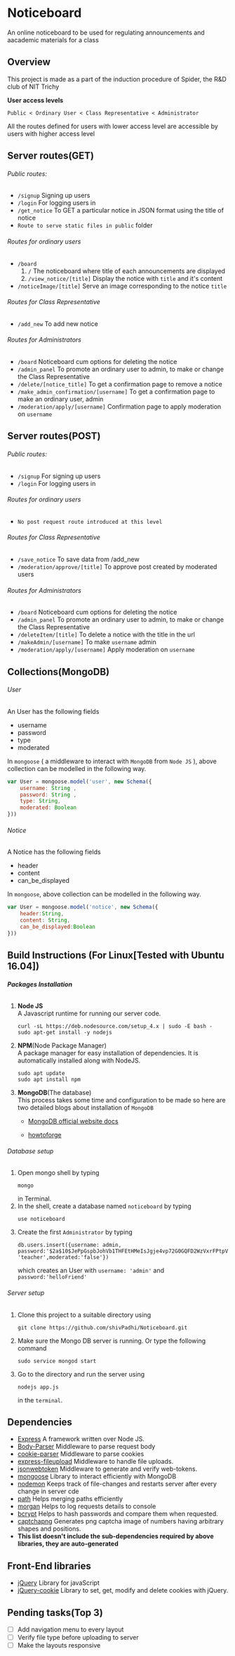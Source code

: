 # Noticeboard

An online noticeboard to be used for regulating announcements and aacademic materials for a class

## Overview

This project is made as a part of the induction procedure of Spider, the R&D club of NIT Trichy

**User access levels**

``` Public < Ordinary User < Class Representative < Administrator ```

All the routes defined for users with lower access level are accessible by users with higher access level

## Server routes(GET) 

###### Public routes:

- ```/signup```  Signing up users
- ```/login```  For logging users in
- ```/get_notice```  To GET a particular notice in JSON format using the title of notice
- ```Route to serve static files in public``` folder

###### Routes for ordinary users 

- ```/board```
  1. ```/```  The noticeboard where title of each announcements are displayed
  2. ```/view_notice/[title]```  Display the notice with ```title``` and it's content
- ```/noticeImage/[title]```  Serve an image corresponding to the notice ```title```

###### Routes for Class Representative

- ```/add_new```  To add new notice

###### Routes for Administrators

- ```/board```  Noticeboard cum options for deleting the notice
- ```/admin_panel```  To promote an ordinary user to admin, to make or change the Class Representative 
- ```/delete/[notice_title]```  To get a confirmation page to remove a notice
- ```/make_admin_confirmation/[username]```  To get a confirmation page to make an ordinary user, admin
- ```/moderation/apply/[username]```  Confirmation page to apply moderation on ```username```


## Server routes(POST)

###### Public routes:

- ```/signup```  For signing up users
- ```/login```  For logging users in

###### Routes for ordinary users 

- ```No post request route introduced at this level```

###### Routes for Class Representative

- ```/save_notice```  To save data from /add_new
- ```/moderation/approve/[title]```  To approve post created by moderated users

###### Routes for Administrators

- ```/board```  Noticeboard cum options for deleting the notice
- ```/admin_panel```  To promote an ordinary user to admin, to make or change the Class Representative 
- ```/deleteItem/[title]```  To delete a notice with the title in the url
- ```/makeAdmin/[username]```  To make ```username``` admin
- ```/moderation/apply/[username]```  Apply moderation on ```username```

## Collections(MongoDB)

###### User

An User has the following fields

- username
- password
- type
- moderated

In ```mongoose``` ( a middleware to interact with ```MongoDB``` from ```Node JS``` ), above collection can be modelled in the following way.

```javascript
var User = mongoose.model('user', new Schema({
	username: String ,
	password: String ,
	type: String,
	moderated: Boolean
}))
```

###### Notice

A Notice has the following fields

- header
- content
- can_be_displayed

In ```mongoose```, above collection can be modelled in the following way.

```javascript
var User = mongoose.model('notice', new Schema({
	header:String,
	content: String,
	can_be_displayed:Boolean
}))
```

## Build Instructions (For Linux[Tested with Ubuntu 16.04])

###### **Packages Installation**
1. **Node JS**	     
A Javascript runtime for running our server code.
	
	``` 
	curl -sL https://deb.nodesource.com/setup_4.x | sudo -E bash -
	sudo apt-get install -y nodejs
	```

2. **NPM**(Node Package Manager)\
	A package manager for easy installation of dependencies. It is automatically installed along with NodeJS.
	
	``` 
	sudo apt update
	sudo apt install npm 
	```

3. **MongoDB**(The database)\
	This process takes some time and configuration to be made so here are two detailed blogs about installation of `MongoDB`
	- [MongoDB official website docs](https://docs.mongodb.com/master/tutorial/install-mongodb-on-ubuntu/)
	
	- [howtoforge](https://www.howtoforge.com/tutorial/install-mongodb-on-ubuntu-16.04/)
	
	

###### Database setup
1. Open mongo shell by typing
	```
	mongo
	```
	in Terminal.
2. In the shell, create a database named `noticeboard` by typing
	```
	use noticeboard
	```
3. Create the first `Administrator` by typing
	```
	db.users.insert({username: admin, password:'$2a$10$JePpGspbJohVb1THFEtHMeIsJgje4vp72G0GQFD2WzVxrFPtpV4ay',type: 'teacher',moderated:'false'})
	```
	which creates an User with `username: 'admin'` and `password:'helloFriend'`
	

###### Server setup

1. Clone this project to a suitable directory using
	```
	git clone https://github.com/shivPadhi/Noticeboard.git
	```

2. Make sure the Mongo DB server is running. Or type the following command
	```
	sudo service mongod start
	```
3. Go to the directory and run the server using
	```
	nodejs app.js
	```
	in the `terminal`.


## Dependencies 

- [Express](http://expressjs.com/)
	A framework written over Node JS.
- [Body-Parser](https://www.npmjs.com/package/body-parser)
	Middleware to parse request body
- [cookie-parser](https://www.npmjs.com/package/cookie-parser)
	Middleware to parse cookies
- [express-fileupload](https://www.npmjs.com/package/express-fileupload)
	Middleware to handle file uploads.
- [jsonwebtoken](https://www.npmjs.com/package/jsonwebtoken)
	Middleware to generate and verify web-tokens.
- [mongoose](https://www.npmjs.com/package/mongoose)
	Library to interact efficiently with MongoDB
- [nodemon](https://www.npmjs.com/package/nodemon)
	Keeps track of file-changes and restarts server after every change in server cde
- [path](https://nodejs.org/api/path.html)
	Helps merging paths efficiently
- [morgan]()
	Helps to log requests details to console
- [bcrypt](https://www.npmjs.com/package/bcrypt)
	Helps to hash passwords and compare them when requested.
- [captchapng](https://www.npmjs.com/package/captchapng)
	Generates png captcha image of numbers having arbitrary shapes and positions.
- **This list doesn't include the sub-dependencies required by above libraries, they are auto-generated**
## Front-End libraries

- [jQuery](http://api.jquery.com/) Library for javaScript
- [jQuery-cookie](https://github.com/carhartl/jquery-cookie) Library to set, get, modify and delete cookies with jQuery.


## Pending tasks(Top 3)

- [ ] Add navigation menu to every layout
- [ ] Verify file type before uploading to server
- [ ] Make the layouts responsive

